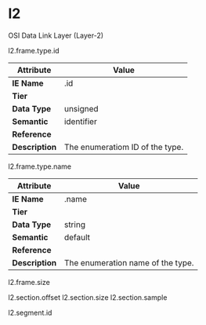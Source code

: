 # l2

OSI Data Link Layer (Layer-2)

l2.frame.type.id

Attribute | Value
--- | ---
**IE Name** | .id
**Tier** | 
**Data Type** | unsigned
**Semantic** | identifier
**Reference** | []()
**Description** | The enumeratiom ID of the  type.

l2.frame.type.name

Attribute | Value
--- | ---
**IE Name** | .name
**Tier** | 
**Data Type** | string
**Semantic** | default
**Reference** | []()
**Description** | The enumeration name of the  type.

l2.frame.size

l2.section.offset
l2.section.size
l2.section.sample

l2.segment.id
